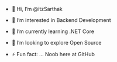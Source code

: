 - 👋 Hi, I’m @itzSarthak
- 👀 I’m interested in Backend Development 
- 🌱 I’m currently learning .NET Core
- 💞️ I’m looking to explore Open Source 


- ⚡ Fun fact: ... Noob here at GitHub

<!---
itzSarthak/itzSarthak is a ✨ special ✨ repository because its `README.md` (this file) appears on your GitHub profile.
You can click the Preview link to take a look at your changes.
--->
